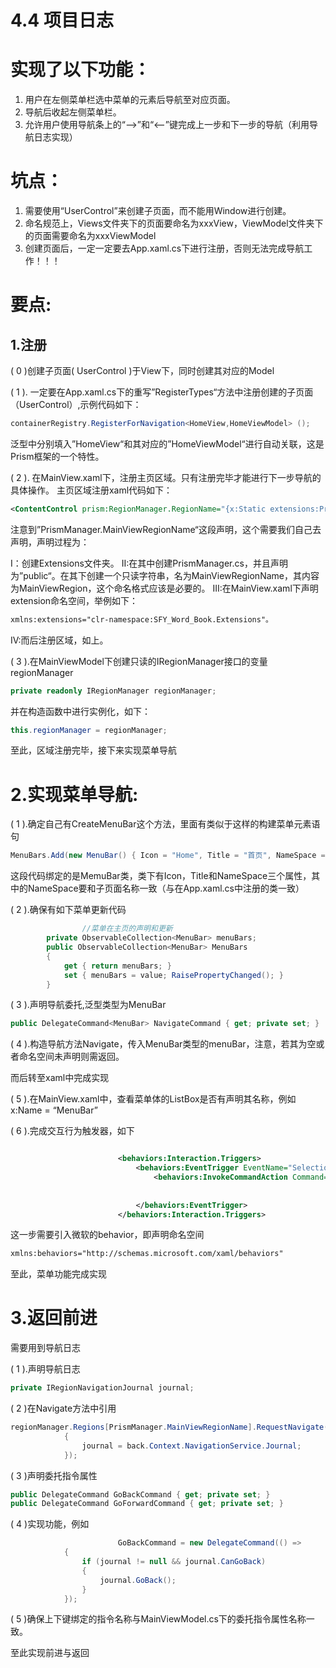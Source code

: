 # 4.4 项目日志

# 实现了以下功能：

1. 用户在左侧菜单栏选中菜单的元素后导航至对应页面。
2. 导航后收起左侧菜单栏。
3. 允许用户使用导航条上的“—>”和“<—”键完成上一步和下一步的导航（利用导航日志实现）

# 坑点：

1. 需要使用“UserControl”来创建子页面，而不能用Window进行创建。
2. 命名规范上，Views文件夹下的页面要命名为xxxView，ViewModel文件夹下的页面需要命名为xxxViewModel
3. 创建页面后，一定一定要去App.xaml.cs下进行注册，否则无法完成导航工作！！！

# 要点:

## 1.注册

( 0 )创建子页面( UserControl )于View下，同时创建其对应的Model

( 1 ). 一定要在App.xaml.cs下的重写”RegisterTypes“方法中注册创建的子页面（UserControl）,示例代码如下：

```csharp
containerRegistry.RegisterForNavigation<HomeView,HomeViewModel> ();
```

泛型中分别填入”HomeView“和其对应的”HomeViewModel“进行自动关联，这是Prism框架的一个特性。

( 2 ). 在MainView.xaml下，注册主页区域。只有注册完毕才能进行下一步导航的具体操作。
主页区域注册xaml代码如下：

```xml
<ContentControl prism:RegionManager.RegionName="{x:Static extensions:PrismManager.MainViewRegionName}" />
```

注意到”PrismManager.MainViewRegionName“这段声明，这个需要我们自己去声明，声明过程为：

I：创建Extensions文件夹。
II:在其中创建PrismManager.cs，并且声明为”public“。在其下创建一个只读字符串，名为MainViewRegionName，其内容为MainViewRegion，这个命名格式应该是必要的。
III:在MainView.xaml下声明extension命名空间，举例如下：

```xml
xmlns:extensions="clr-namespace:SFY_Word_Book.Extensions"。
```

IV:而后注册区域，如上。

( 3 ).在MainViewModel下创建只读的IRegionManager接口的变量regionManager

```csharp
private readonly IRegionManager regionManager;
```

并在构造函数中进行实例化，如下：

```csharp
this.regionManager = regionManager;
```

至此，区域注册完毕，接下来实现菜单导航

# 2.实现菜单导航:

( 1 ).确定自己有CreateMenuBar这个方法，里面有类似于这样的构建菜单元素语句

```csharp
MenuBars.Add(new MenuBar() { Icon = "Home", Title = "首页", NameSpace = "HomeView" });
```

这段代码绑定的是MemuBar类，类下有Icon，Title和NameSpace三个属性，其中的NameSpace要和子页面名称一致（与在App.xaml.cs中注册的类一致）

( 2 ).确保有如下菜单更新代码

```csharp
				//菜单在主页的声明和更新
        private ObservableCollection<MenuBar> menuBars;
        public ObservableCollection<MenuBar> MenuBars
        {
            get { return menuBars; }
            set { menuBars = value; RaisePropertyChanged(); }
        }
```

( 3 ).声明导航委托,泛型类型为MenuBar

```csharp
public DelegateCommand<MenuBar> NavigateCommand { get; private set; }
```

( 4 ).构造导航方法Navigate，传入MenuBar类型的menuBar，注意，若其为空或者命名空间未声明则需返回。

而后转至xaml中完成实现

( 5 ).在MainView.xaml中，查看菜单体的ListBox是否有声明其名称，例如x:Name = “MenuBar”

( 6 ).完成交互行为触发器，如下

```xml

                        <behaviors:Interaction.Triggers>
                            <behaviors:EventTrigger EventName="SelectionChanged">
                                <behaviors:InvokeCommandAction Command="{Binding NavigateCommand}" 
																															 CommandParameter="{Binding ElementName=MenuBar, 
																																													Path=SelectedItem}" />
                            </behaviors:EventTrigger>
                        </behaviors:Interaction.Triggers>
```

这一步需要引入微软的behavior，即声明命名空间

```xml
xmlns:behaviors="http://schemas.microsoft.com/xaml/behaviors"
```

至此，菜单功能完成实现

# 3.返回前进

需要用到导航日志

( 1 ).声明导航日志

```csharp
private IRegionNavigationJournal journal;
```

( 2 )在Navigate方法中引用

```csharp
regionManager.Regions[PrismManager.MainViewRegionName].RequestNavigate(menuBar.NameSpace, back =>
            {
                journal = back.Context.NavigationService.Journal;
            });
```

( 3 )声明委托指令属性

```csharp
public DelegateCommand GoBackCommand { get; private set; }
public DelegateCommand GoForwardCommand { get; private set; }
```

( 4 )实现功能，例如

```csharp
						GoBackCommand = new DelegateCommand(() =>
            {
                if (journal != null && journal.CanGoBack)
                {
                    journal.GoBack();
                }
            });
```

( 5 )确保上下键绑定的指令名称与MainViewModel.cs下的委托指令属性名称一致。

至此实现前进与返回
